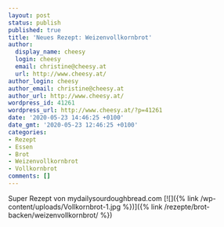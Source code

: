 ```yaml
---
layout: post
status: publish
published: true
title: 'Neues Rezept: Weizenvollkornbrot'
author:
  display_name: cheesy
  login: cheesy
  email: christine@cheesy.at
  url: http://www.cheesy.at/
author_login: cheesy
author_email: christine@cheesy.at
author_url: http://www.cheesy.at/
wordpress_id: 41261
wordpress_url: http://www.cheesy.at/?p=41261
date: '2020-05-23 14:46:25 +0100'
date_gmt: '2020-05-23 12:46:25 +0100'
categories:
- Rezept
- Essen
- Brot
- Weizenvollkornbrot
- Vollkornbrot
comments: []
---
```

Super Rezept von mydailysourdoughbread.com
[![]({% link /wp-content/uploads/Vollkornbrot-1.jpg %})]({% link /rezepte/brot-backen/weizenvollkornbrot/ %})
